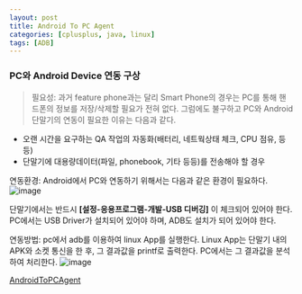 ```yaml
---
layout: post
title: Android To PC Agent
categories: [cplusplus, java, linux]
tags: [ADB]
---
```


### PC와 Android Device 연동 구상 

> 필요성: 과거 feature phone과는 달리 Smart Phone의 경우는 PC를 통해 핸드폰의 정보를 저장/삭제할 필요가 전혀 없다. 그럼에도 불구하고 PC와 Android 단말기의 연동이 필요한 이유는 다음과 같다.

- 오랜 시간을 요구하는 QA 작업의 자동화(배터리, 네트웍상태 체크, CPU 점유, 등등)
- 단말기에 대용량데이터(파일, phonebook, 기타 등등)를 전송해야 할 경우
  

연동환경:  Android에서 PC와 연동하기 위해서는 다음과 같은 환경이 필요하다.
![image](http://postfiles3.naver.net/20120215_18/adsloader_1329304117916Fdxhf_JPEG/1.JPG?type=w2) 

단말기에서는 반드시 **[설정-응용프로그램-개발-USB 디버깅]** 이 체크되어 있어야 한다.
PC에서는 USB Driver가 설치되어 있어야 하며, ADB도 설치가 되어 있어야 한다.

연동방법:  pc에서 adb를 이용하여 linux App를 실행한다. Linux App는 단말기 내의 APK와 소켓 통신을 한 후, 그 결과값을 printf로 출력한다. PC에서는 그 결과값을 분석하여 처리한다.
![image](http://postfiles14.naver.net/20120215_189/adsloader_13293041171767kEkS_JPEG/2.JPG?type=w2) 

[AndroidToPCAgent](https://github.com/VintageAppMaker/AndroidToPCAgent)
